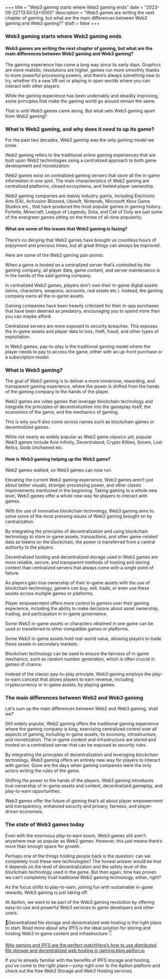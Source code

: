 +++
title = "Web3 gaming starts where Web2 gaming ends"
date = "2023-09-22T13:50:52+0000"
description = "Web3 games are writing the next chapter of gaming, but what are the main differences between Web2 gaming and Web3 gaming?"
draft = false
+++

### Web3 gaming starts where Web2 gaming ends


#### Web3 games are writing the next chapter of gaming, but what are the main differences between Web2 gaming and Web3 gaming?


The gaming experience has come a long way since its early days. Graphics are more realistic, resolutions are higher, games run more smoothly thanks to more powerful processing powers, and there’s always something new to try, whether it’s a new VR set or playing in open worlds where you can interact with other players.


While the gaming experience has been undeniably and steadily improving, some principles that make the gaming world go around remain the same.


That is until Web3 games came along. But what sets Web3 gaming apart from Web2 gaming?


### What is Web2 gaming, and why does it need to up its game?


For the past two decades, Web2 gaming was the only gaming model we knew.


Web2 gaming refers to the traditional online gaming experiences that are built upon Web2 technologies using a centralized approach to both game development and monetization.


Web2 games exist on centralized gaming servers that store all the in-game information in one spot. The main characteristics of Web2 gaming are centralized platforms, closed ecosystems, and limited player ownership.


Web2 gaming companies are mainly industry giants, including Electronic Arts (EA), Activision Blizzard, Ubisoft, Nintendo, Microsoft Xbox Game Studios etc., that have produced the most popular games in gaming history. Fortnite, Minecraft, League of Legends, Dota, and Call of Duty are just some of the evergreen games sitting on the throne of all-time popularity.


#### What are some of the issues that Web2 gaming is facing?


There’s no denying that Web2 games have brought us countless hours of enjoyment and precious times, but all great things can always be improved.


Here are some of the Web2 gaming pain points:


When a game is hosted on a centralized server that’s controlled by the gaming company, all player data, game content, and server maintenance is in the hands of the said gaming company.


In centralized Web2 games, players don’t own their in-game digital assets (skins, characters, weapons, accounts, real estate etc.). Instead, the gaming company owns all the in-game assets.


Gaming companies have been heavily criticized for their in-app purchases that have been deemed as predatory, encouraging you to spend more than you can maybe afford.


Centralized servers are more exposed to security breaches. This exposes the in-game assets and player data to loss, theft, fraud, and other types of exploitation.


In Web2 games, pay-to-play is the traditional gaming model where the player needs to pay to access the game, either with an up-front purchase or a subscription model.


### What is Web3 gaming?


The goal of Web3 gaming is to deliver a more immersive, rewarding, and transparent gaming experience, where the power is shifted from the hands of the gaming company to the hands of the player.


Web3 games are video games that leverage blockchain technology and integrate the principles of decentralization into the gameplay itself, the economics of the game, and the mechanics of gaming.


This is why you’ll also come across names such as blockchain games or decentralized games.


While not nearly as widely popular as Web2 game classics yet, popular Web3 games include Axie Infinity, Decentraland, Crypto Kitties, Sorare, Lost Relics, Gods Unchained etc.


#### How is Web3 gaming helping up the Web2 game?


Web2 games walked, so Web3 games can now run.


Elevating the current Web2 gaming experience, Web3 games aren’t just about better visuals, stronger processing power, and other classic improvements mentioned in the beginning. Taking gaming to a whole new level, Web3 games offer a whole new way for players to interact with games.


With the use of innovative blockchain technology, Web3 gaming aims to solve some of the most pressing issues of Web2 gaming brought on by centralization.


By integrating the principles of decentralization and using blockchain technology to store in-game assets, transactions, and other game-related data as tokens on the blockchain, the power is transferred from a central authority to the players.


Decentralized hosting and decentralized storage used in Web3 games are more reliable, secure, and transparent methods of hosting and storing content than centralized servers that always come with a single point of failure.


As players gain true ownership of their in-game assets with the use of blockchain technology, gamers can buy, sell, trade, or even use these assets across multiple games or platforms.


Player empowerment offers more control to gamers over their gaming experience, including the ability to make decisions about asset ownership, trading, and participation in in-game governance.


Some Web3 in-game assets or characters obtained in one game can be used or transferred to other compatible games or platforms.


Some Web3 in-game assets hold real-world value, allowing players to trade these assets in secondary markets.


Blockchain technology can be used to ensure the fairness of in-game mechanics, such as random number generation, which is often crucial in games of chance.


Instead of the classic pay-to-play principle, Web3 gaming employs the play-to-earn concept that allows players to earn revenue, including cryptocurrency or in-game assets, by playing games.


### The main differences between Web2 and Web3 gaming


Let’s sum up the main differences between Web2 and Web3 gaming, shall we?


Still widely popular, Web2 gaming offers the traditional gaming experience where the gaming company is king, exercising centralized control over all aspects of gaming, including in-game assets, its economy, infrastructure, and monetization. The in-game content and infrastructure are stored and hosted on a centralized server that can be exposed to security risks.


By integrating the principles of decentralization and leveraging blockchain technology, Web3 gaming offers an entirely new way for players to interact with games. Gone are the days when gaming companies were the only actors writing the rules of the game.


Shifting the power to the hands of the players, Web3 gaming introduces true ownership of in-game assets and content, decentralized gameplay, and play-to-earn opportunities.


Web3 games offer the future of gaming that’s all about player empowerment and transparency, enhanced security and privacy, fairness, and player-driven economies.


### The state of Web3 games today


Even with the enormous play-to-earn boom, Web3 games still aren’t anywhere near as popular as Web2 games. However, this just means there’s more than enough space for growth.


Perhaps one of the things holding people back is the question: can we completely trust these new technologies? The honest answer would be that it depends on the level of decentralization and the safety level of the blockchain technology used in the game. But then again, time has proven we can’t completely trust traditional Web2 gaming technology, either, right?


As the focus shifts to play-to-earn, joining fun with sustainable in-game rewards, Web3 gaming is just taking off.


At Apillon, we want to be part of the Web3 gaming revolution by offering easy-to-use and powerful Web3 services to game developers and other users.


🔎Decentralized file storage and decentralized web hosting is the right place to start. Read more about why IPFS is the ideal solution for storing and hosting Web3 in-game content and infrastructure.👇

[Why gaming and IPFS are the perfect matchHere’s how to use distributed file storage and decentralized web hosting in gaming.blog.apillon.io](https://blog.apillon.io/why-gaming-and-ipfs-are-the-perfect-match-7a19e2f0c33f)

If you’re already familiar with the benefits of IPFS storage and hosting, you’ve come to the right place — jump right over to the Apillon platform and check out the free Web3 Storage and Web3 Hosting services.
